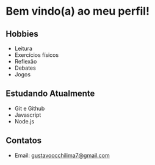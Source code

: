 # Bem vindo(a) ao meu perfil!

## Hobbies 
- Leitura 
- Exercícios físicos 
- Reflexão 
- Debates 
- Jogos

## Estudando Atualmente 
- Git e Github
- Javascript
- Node.js

## Contatos 
- Email: gustavoocchilima7@gmail.com
